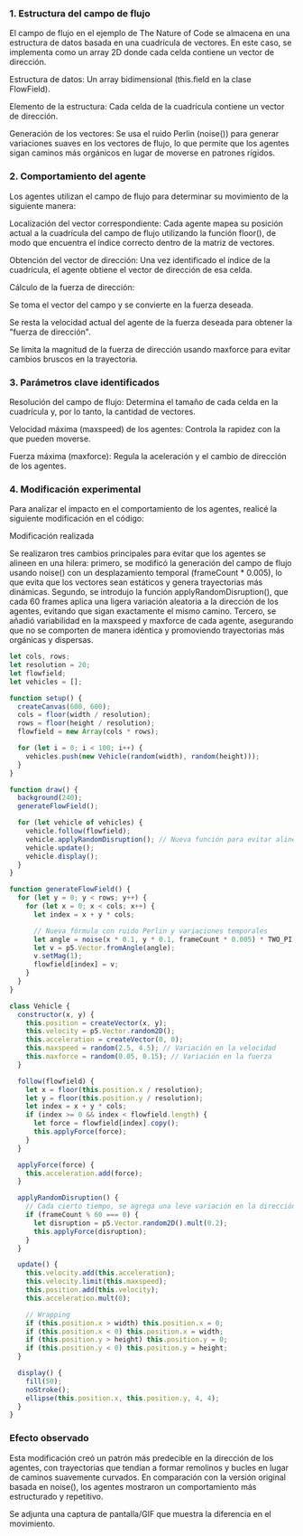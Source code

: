 ### 1. Estructura del campo de flujo

El campo de flujo en el ejemplo de The Nature of Code se almacena en una estructura de datos basada en una cuadrícula de vectores. En este caso, se implementa como un array 2D donde cada celda contiene un vector de dirección.

Estructura de datos: Un array bidimensional (this.field en la clase FlowField).

Elemento de la estructura: Cada celda de la cuadrícula contiene un vector de dirección.

Generación de los vectores: Se usa el ruido Perlin (noise()) para generar variaciones suaves en los vectores de flujo, lo que permite que los agentes sigan caminos más orgánicos en lugar de moverse en patrones rígidos.

### 2. Comportamiento del agente

Los agentes utilizan el campo de flujo para determinar su movimiento de la siguiente manera:

Localización del vector correspondiente: Cada agente mapea su posición actual a la cuadrícula del campo de flujo utilizando la función floor(), de modo que encuentra el índice correcto dentro de la matriz de vectores.

Obtención del vector de dirección: Una vez identificado el índice de la cuadrícula, el agente obtiene el vector de dirección de esa celda.

Cálculo de la fuerza de dirección:

Se toma el vector del campo y se convierte en la fuerza deseada.

Se resta la velocidad actual del agente de la fuerza deseada para obtener la "fuerza de dirección".

Se limita la magnitud de la fuerza de dirección usando maxforce para evitar cambios bruscos en la trayectoria.

### 3. Parámetros clave identificados

Resolución del campo de flujo: Determina el tamaño de cada celda en la cuadrícula y, por lo tanto, la cantidad de vectores.

Velocidad máxima (maxspeed) de los agentes: Controla la rapidez con la que pueden moverse.

Fuerza máxima (maxforce): Regula la aceleración y el cambio de dirección de los agentes.

### 4. Modificación experimental

Para analizar el impacto en el comportamiento de los agentes, realicé la siguiente modificación en el código:

Modificación realizada

Se realizaron tres cambios principales para evitar que los agentes se alineen en una hilera: primero, se modificó la generación del campo de flujo usando noise() con un desplazamiento temporal (frameCount * 0.005), lo que evita que los vectores sean estáticos y genera trayectorias más dinámicas. Segundo, se introdujo la función applyRandomDisruption(), que cada 60 frames aplica una ligera variación aleatoria a la dirección de los agentes, evitando que sigan exactamente el mismo camino. Tercero, se añadió variabilidad en la maxspeed y maxforce de cada agente, asegurando que no se comporten de manera idéntica y promoviendo trayectorias más orgánicas y dispersas.

```javascript
let cols, rows;
let resolution = 20;
let flowfield;
let vehicles = [];

function setup() {
  createCanvas(600, 600);
  cols = floor(width / resolution);
  rows = floor(height / resolution);
  flowfield = new Array(cols * rows);

  for (let i = 0; i < 100; i++) {
    vehicles.push(new Vehicle(random(width), random(height)));
  }
}

function draw() {
  background(240);
  generateFlowField();

  for (let vehicle of vehicles) {
    vehicle.follow(flowfield);
    vehicle.applyRandomDisruption(); // Nueva función para evitar alineación
    vehicle.update();
    vehicle.display();
  }
}

function generateFlowField() {
  for (let y = 0; y < rows; y++) {
    for (let x = 0; x < cols; x++) {
      let index = x + y * cols;

      // Nueva fórmula con ruido Perlin y variaciones temporales
      let angle = noise(x * 0.1, y * 0.1, frameCount * 0.005) * TWO_PI * 2;
      let v = p5.Vector.fromAngle(angle);
      v.setMag(1);
      flowfield[index] = v;
    }
  }
}

class Vehicle {
  constructor(x, y) {
    this.position = createVector(x, y);
    this.velocity = p5.Vector.random2D();
    this.acceleration = createVector(0, 0);
    this.maxspeed = random(2.5, 4.5); // Variación en la velocidad
    this.maxforce = random(0.05, 0.15); // Variación en la fuerza
  }

  follow(flowfield) {
    let x = floor(this.position.x / resolution);
    let y = floor(this.position.y / resolution);
    let index = x + y * cols;
    if (index >= 0 && index < flowfield.length) {
      let force = flowfield[index].copy();
      this.applyForce(force);
    }
  }

  applyForce(force) {
    this.acceleration.add(force);
  }

  applyRandomDisruption() {
    // Cada cierto tiempo, se agrega una leve variación en la dirección
    if (frameCount % 60 === 0) {
      let disruption = p5.Vector.random2D().mult(0.2);
      this.applyForce(disruption);
    }
  }

  update() {
    this.velocity.add(this.acceleration);
    this.velocity.limit(this.maxspeed);
    this.position.add(this.velocity);
    this.acceleration.mult(0);

    // Wrapping
    if (this.position.x > width) this.position.x = 0;
    if (this.position.x < 0) this.position.x = width;
    if (this.position.y > height) this.position.y = 0;
    if (this.position.y < 0) this.position.y = height;
  }

  display() {
    fill(50);
    noStroke();
    ellipse(this.position.x, this.position.y, 4, 4);
  }
}

```

### Efecto observado

Esta modificación creó un patrón más predecible en la dirección de los agentes, con trayectorias que tendían a formar remolinos y bucles en lugar de caminos suavemente curvados. En comparación con la versión original basada en noise(), los agentes mostraron un comportamiento más estructurado y repetitivo.

Se adjunta una captura de pantalla/GIF que muestra la diferencia en el movimiento.
